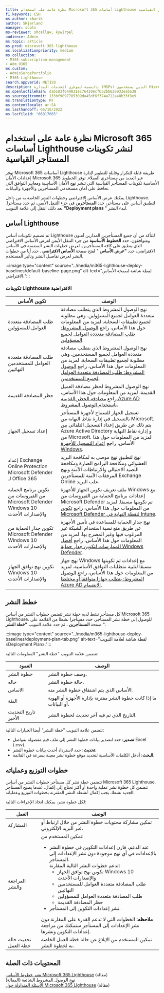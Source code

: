 ```yaml
---
title: نظرة عامة على استخدام Microsoft 365 أساسات Lighthouse لنشر تكوينات المستأجر القياسية
f1.keywords: CSH
ms.author: sharik
author: SKjerland
manager: scotv
ms-reviewer: shcallaw, kywirpel
audience: Admin
ms.topic: article
ms.prod: microsoft-365-lighthouse
ms.localizationpriority: medium
ms.collection:
- M365-subscription-management
- Adm_O365
ms.custom:
- AdminSurgePortfolio
- M365-Lighthouse
search.appverid: MET150
description: بالنسبة لموفري الخدمات المدارة (MSPs) الذين يستخدمون Microsoft 365 Lighthouse، تعرف على كيفية استخدام الخطوط الأساسية لنشر تكوينات المستأجر القياسية.
ms.openlocfilehash: dab183f644031ec764208cf6b2bb636933eaba38
ms.sourcegitcommit: 133bf9097785309da45df6f374a712a48b33f8e9
ms.translationtype: MT
ms.contentlocale: ar-SA
ms.lasthandoff: 06/10/2022
ms.locfileid: "66017065"
---
```

# <a name="overview-of-using-microsoft-365-lighthouse-baselines-to-deploy-standard-tenant-configurations"></a>نظرة عامة على استخدام Microsoft 365 أساسات Lighthouse لنشر تكوينات المستأجر القياسية 

توفر Microsoft 365 أساسات Lighthouse طريقة قابلة للتكرار وقابلة للتطوير لإدارة إعدادات الأمان Microsoft 365 عبر العديد من مستأجري العملاء. توفر الخطوط الأساسية تكوينات المستأجر القياسية التي تنشر نهج الأمان الأساسية ومعايير التوافق التي تحافظ على أمان مستخدمي المستأجرين والأجهزة والبيانات.

يمكنك عرض الأساس الافتراضي وخطوات النشر الخاصة به من داخل Lighthouse. لتطبيق أساس على مستأجر، حدد **المستأجرين** في جزء التنقل الأيمن، ثم حدد مستأجرا. بعد ذلك، انتقل إلى علامة التبويب **"Deployment plans** " لبدء النشر.

## <a name="lighthouse-baseline"></a>أساس Lighthouse

تم تصميم تكوينات أساس Lighthouse للتأكد من أن جميع المستأجرين المدارين آمنون ومتوافقون. حدد **الخطوط الأساسية** من جزء التنقل الأيمن لعرض الأساس الافتراضي الذي ينطبق على كافة المستأجرين.  لعرض خطوات النشر المضمنة في الأساس الافتراضي، حدد **"عرض الأساس** " لفتح صفحة **الأساس الافتراضي** . حدد أيا من خطوات النشر لعرض تفاصيل النشر وتأثير المستخدم.

:::image type="content" source="../media/m365-lighthouse-deploy-baselines/default-baseline-page.png" alt-text="لقطة شاشة لصفحة الأساس الافتراضي.":::

### <a name="default-lighthouse-configurations"></a>تكوينات Lighthouse الافتراضية

| تكوين الأساس | الوصف |
|--|--|
| طلب المصادقة متعددة العوامل للمسؤولين | نهج الوصول المشروط الذي يتطلب مصادقة متعددة العوامل لجميع المسؤولين. وهي مطلوبة لجميع تطبيقات السحابة. لمزيد من المعلومات حول هذا الأساس، راجع [الوصول المشروط: طلب المصادقة متعددة العوامل لجميع المسؤولين](/azure/active-directory/conditional-access/howto-conditional-access-policy-admin-mfa).|
| طلب المصادقة متعددة العوامل للمستخدمين النهائيين | نهج الوصول المشروط الذي يتطلب مصادقة متعددة العوامل لجميع المستخدمين.  وهي مطلوبة لجميع تطبيقات السحابة. لمزيد من المعلومات حول هذا الأساس، راجع [الوصول المشروط: طلب المصادقة متعددة العوامل لجميع المستخدمين](/azure/active-directory/conditional-access/howto-conditional-access-policy-all-users-mfa). |
| حظر المصادقة القديمة | نهج الوصول المشروط لحظر مصادقة العميل القديمة. لمزيد من المعلومات حول هذا الأساس، راجع [مصادقة الحظر القديمة Azure AD باستخدام الوصول المشروط](/azure/active-directory/conditional-access/block-legacy-authentication).|
| إعداد تسجيل الجهاز | تسجيل الجهاز للسماح لأجهزة المستأجر بالتسجيل في إدارة نقاط النهاية من Microsoft. يتم ذلك عن طريق إعداد التسجيل التلقائي بين Azure Active Directory و إدارة نقاط النهاية من Microsoft. لمزيد من المعلومات حول هذا الأساس، راجع [إعداد التسجيل للأجهزة Windows](/mem/intune/enrollment/windows-enroll). |
| إعداد Exchange Online Protection Microsoft Defender لـ Office 365 | نهج لتطبيق نهج موصى به لمكافحة البريد العشوائي ومكافحة البرامج الضارة ومكافحة التصيد الاحتيالي والارتباطات الآمنة ونهج المرفقات الآمنة للمستأجرين Exchange Online علب البريد. |
| تكوين برنامج الحماية من الفيروسات من Microsoft Defender Windows 10 والإصدارات الأحدث | ملف تعريف تكوين الجهاز للأجهزة Windows مع إعدادات برنامج الحماية من الفيروسات من Microsoft Defender تم تكوينها مسبقا. لمزيد من المعلومات حول هذا الأساس، راجع [تكوين Microsoft Defender لنقطة النهاية في Intune](/mem/intune/protect/advanced-threat-protection-configure).|
| تكوين جدار الحماية من Microsoft Defender Windows 10 والإصدارات الأحدث | نهج جدار الحماية للمساعدة في تأمين الأجهزة عن طريق منع نسبة استخدام الشبكة غير المرغوب فيها وغير المصرح بها. لمزيد من المعلومات حول هذا الأساس، راجع [أفضل الممارسات لتكوين جدار حماية Windows Defender](/windows/security/threat-protection/windows-firewall/best-practices-configuring).  |
| تكوين نهج توافق الجهاز Windows 10 والإصدارات الأحدث | نهج جهاز Windows مع إعدادات تم تكوينها مسبقا لتلبية متطلبات التوافق الأساسية. لمزيد من المعلومات حول هذا الأساس، راجع [الوصول المشروط: يتطلب جهازا متوافقا أو مختلطا Azure AD الانضمام](/azure/active-directory/conditional-access/howto-conditional-access-policy-compliant-device). |

## <a name="deployment-plans"></a>خطط النشر

كل مستأجر نشط لديه خطة نشر تتضمن خطوات النشر من أساس Microsoft 365 Lighthouse. للوصول إلى خطة نشر المستأجر، حدد مستأجرا نشطا من القائمة على صفحة **المستأجرين** ، ثم حدد علامة التبويب **"خطة النشر** ".

:::image type="content" source="../media/m365-lighthouse-deploy-baselines/deployment-plan-tab.png" alt-text="لقطة شاشة لعلامة التبويب «Deployment Plan».":::

تتضمن علامة التبويب "خطة النشر" المعلومات التالية:


|العمود  |الوصف  |
|---------|---------|
|خطوة النشر     |  وصف خطوة النشر.       |
|حاله     |حالة خطوة النشر.         |
|الاساس     |الأساس الذي يتم اشتقاق خطوة النشر منه.         |
|الفئة     | ما إذا كانت خطوة النشر مقترنة بإدارة الأجهزة أو الهوية أو البيانات.        |
|تاريخ التحديث الأخير    | التاريخ الذي تم فيه آخر تحديث لخطوة النشر.        |


تتضمن علامة التبويب "خطة النشر" أيضا الخيارات التالية:

- **تصدير:** حدد لتصدير بيانات خطوة النشر إلى ملف قيم مفصولة بفواصل Excel (.csv).
- **تحديث:** حدد لاسترداد أحدث بيانات خطوة النشر.
- **البحث:** أدخل الكلمات الأساسية لتحديد موقع خطوة نشر معينة بسرعة في القائمة.

## <a name="deployment-steps-and-processes"></a>خطوات التوزيع وعملياته

تتضمن خطة نشر كل مستأجر خطوات النشر من أساس Microsoft 365 Lighthouse. تتضمن كل خطوة نشر عملية واحدة أو أكثر تحتاج إلى إكمال. عندما يصبح المستأجر الجديد نشطا، يجب إكمال أنشطة النشر المقترنة بخطوات التوزيع وعملياته.

لكل خطوة نشر، يمكنك اتخاذ الإجراءات التالية:

|العمل  |الوصف  |
|---------|---------|
| المشاركة    |  تمكين مشاركة محتويات خطوة النشر من خلال ارتباط أو عبر البريد الإلكتروني.    |
| المراجعة والنشر    |  تمكين المستخدم من: <ul><li>عند الدعم، قارن إعدادات التكوين في خطوة النشر بالإعدادات في أي نهج موجودة دون نشر الإعدادات إلى المستأجر.<br>تدعم خطوات النشر التالية المقارنة:</br><ul><li>تكوين نهج توافق الجهاز Windows 10 والإصدارات الأحدث</li><li>طلب المصادقة متعددة العوامل للمستخدمين النهائيين</li><li>طلب المصادقة متعددة العوامل للمسؤولين</li><li>حظر المصادقة القديمة</li></ul></li> <li>نشر إعدادات التكوين إلى المستأجر.</li></ul>**ملاحظه:** الخطوات التي لا تدعم القدرة على المقارنة دون نشر الإعدادات إلى المستأجر ستمكنك من مراجعة إعدادات التكوين ونشرها.|
| تحديث حالة خطة العمل    |  تمكين المستخدم من الإبلاغ عن حالة خطة العمل الخاصة به لخطوة النشر.      |

## <a name="related-content"></a>المحتويات ذات الصلة

[نشر خطوط الأساس Microsoft 365 Lighthouse](m365-lighthouse-deploy-baselines.md) (مقالة)\
[نهج الوصول المشروط الشائعة](/azure/active-directory/conditional-access/concept-conditional-access-policy-common) (المقالة)\
[الأسئلة المتداولة حول Microsoft 365 Lighthouse](m365-lighthouse-faq.yml) (مقالة)
